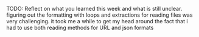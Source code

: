 TODO: Reflect on what you learned this week and what is still unclear.
figuring out the formatting with loops and extractions for reading files was very challenging. it took me a while to get my head around the fact that i had to use both reading methods for URL and json formats